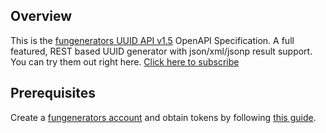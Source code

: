 ## Overview
This is the [fungenerators UUID API v1.5](https://fungenerators.com/api/uuid/) OpenAPI Specification. A full featured, REST based UUID generator with json/xml/jsonp result support. You can try them out right here. [Click here to subscribe](http://fungenerators.com/api/uuid/)
## Prerequisites

  Create a [fungenerators account](https://fungenerators.com/) and obtain tokens by following [this guide](https://fungenerators.com/api/uuid/#authentication).
